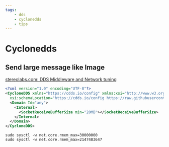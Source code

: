 ```yaml
---
tags:
    - dds
    - cyclonedds
    - tips
---
```


# Cyclonedds 


## Send large message like Image

[stereolabs.com: DDS Middleware and Network tuning](https://www.stereolabs.com/docs/ros2/dds_and_network_tuning)

```xml
<?xml version="1.0" encoding="UTF-8"?>
<CycloneDDS xmlns="https://cdds.io/config" xmlns:xsi="http://www.w3.org/2001/XMLSchema-instance"
  xsi:schemaLocation="https://cdds.io/config https://raw.githubusercontent.com/eclipse-cyclonedds/cyclonedds/master/etc/cyclonedds.xsd">
  <Domain Id="any">
    <Internal>
      <SocketReceiveBufferSize min="20MB"></SocketReceiveBufferSize>
    </Internal>
  </Domain>
</CycloneDDS>
```

```
sudo sysctl -w net.core.rmem_max=30000000
sudo sysctl -w net.core.rmem_max=2147483647 
```